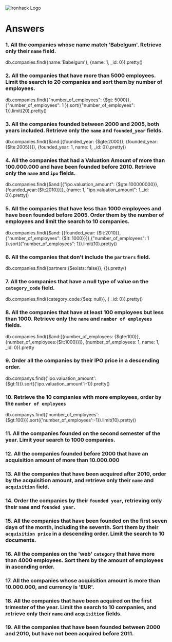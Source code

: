 ![Ironhack Logo](https://i.imgur.com/1QgrNNw.png)

# Answers

### 1. All the companies whose name match 'Babelgum'. Retrieve only their `name` field.

<!-- Your Code Goes Here -->
db.companies.find({name:'Babelgum'}, {name: 1, _id: 0}).pretty()

### 2. All the companies that have more than 5000 employees. Limit the search to 20 companies and sort them by **number of employees**.

<!-- Your Code Goes Here -->
db.companies.find({"number_of_employees": {$gt: 5000}},{"number_of_employees": 1 }).sort({"number_of_employees": 1}).limit(20).pretty()

### 3. All the companies founded between 2000 and 2005, both years included. Retrieve only the `name` and `founded_year` fields.

<!-- Your Code Goes Here -->
db.companies.find({$and:[{founded_year: {$gte:2000}}, {founded_year:{$lte:2005}}]}, {founded_year: 1, name: 1, _id: 0}).pretty()

### 4. All the companies that had a Valuation Amount of more than 100.000.000 and have been founded before 2010. Retrieve only the `name` and `ipo` fields.

<!-- Your Code Goes Here -->
db.companies.find({$and:[{"ipo.valuation_amount": {$gte:100000000}}, {founded_year:{$lt:2010}}]}, {name: 1, "ipo.valuation_amount": 1,_id: 0}).pretty()

### 5. All the companies that have less than 1000 employees and have been founded before 2005. Order them by the number of employees and limit the search to 10 companies.

<!-- Your Code Goes Here -->
db.companies.find({$and: [{founded_year: {$lt:2010}}, {"number_of_employees": {$lt: 1000}}]},{"number_of_employees": 1 }).sort({"number_of_employees": 1}).limit(10).pretty()

### 6. All the companies that don't include the `partners` field.

<!-- Your Code Goes Here -->
db.companies.find({partners:{$exists: false}}, {}).pretty()

### 7. All the companies that have a null type of value on the `category_code` field.

<!-- Your Code Goes Here -->
db.companies.find({category_code:{$eq: null}}, { _id: 0}).pretty()

### 8. All the companies that have at least 100 employees but less than 1000. Retrieve only the `name` and `number of employees` fields.

<!-- Your Code Goes Here -->
db.companies.find({$and:[{number_of_employees: {$gte:100}}, {number_of_employees:{$lt:1000}}]}, {number_of_employees: 1, name: 1, _id: 0}).pretty

### 9. Order all the companies by their IPO price in a descending order.

<!-- Your Code Goes Here -->
db.companys.find({'ipo.valuation_amount':{$gt:1}}).sort({'ipo.valuation_amount':-1}).pretty()

### 10. Retrieve the 10 companies with more employees, order by the `number of employees`

<!-- Your Code Goes Here -->
db.companys.find({'number_of_employees':{$gt:100}}).sort({'number_of_employees':-1}).limit(10).pretty()

### 11. All the companies founded on the second semester of the year. Limit your search to 1000 companies.

<!-- Your Code Goes Here -->

<!-- ### 12. All the companies that have been 'deadpooled' after the third year. -->

<!-- Your Code Goes Here -->

### 12. All the companies founded before 2000 that have an acquisition amount of more than 10.000.000

<!-- Your Code Goes Here -->

### 13. All the companies that have been acquired after 2010, order by the acquisition amount, and retrieve only their `name` and `acquisition` field.

<!-- Your Code Goes Here -->

### 14. Order the companies by their `founded year`, retrieving only their `name` and `founded year`.

<!-- Your Code Goes Here -->

### 15. All the companies that have been founded on the first seven days of the month, including the seventh. Sort them by their `acquisition price` in a descending order. Limit the search to 10 documents.

<!-- Your Code Goes Here -->

### 16. All the companies on the 'web' `category` that have more than 4000 employees. Sort them by the amount of employees in ascending order.

<!-- Your Code Goes Here -->

### 17. All the companies whose acquisition amount is more than 10.000.000, and currency is 'EUR'.

<!-- Your Code Goes Here -->

### 18. All the companies that have been acquired on the first trimester of the year. Limit the search to 10 companies, and retrieve only their `name` and `acquisition` fields.

<!-- Your Code Goes Here -->

### 19. All the companies that have been founded between 2000 and 2010, but have not been acquired before 2011.

<!-- Your Code Goes Here -->
